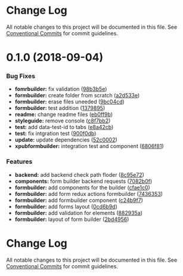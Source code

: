 # Change Log

All notable changes to this project will be documented in this file.
See [Conventional Commits](https://conventionalcommits.org) for commit guidelines.

<a name="0.1.0"></a>
# 0.1.0 (2018-09-04)


### Bug Fixes

* **fomrbuilder:** fix validation ([98b3b5e](https://gitlab.coko.foundation/pubsweet/pubsweet/commit/98b3b5e))
* **formbuilder:** create folder from scratch ([a2d533e](https://gitlab.coko.foundation/pubsweet/pubsweet/commit/a2d533e))
* **formbuilder:** erase files uneeded ([9bc04cd](https://gitlab.coko.foundation/pubsweet/pubsweet/commit/9bc04cd))
* **formbuilder:** test addition ([1379895](https://gitlab.coko.foundation/pubsweet/pubsweet/commit/1379895))
* **readme:** change readme files ([eb0ff9b](https://gitlab.coko.foundation/pubsweet/pubsweet/commit/eb0ff9b))
* **styleguide:** remove console ([c8f7bb2](https://gitlab.coko.foundation/pubsweet/pubsweet/commit/c8f7bb2))
* **test:** add data-test-id to tabs ([e8a42cb](https://gitlab.coko.foundation/pubsweet/pubsweet/commit/e8a42cb))
* **test:** fix intgration test ([900f0db](https://gitlab.coko.foundation/pubsweet/pubsweet/commit/900f0db))
* **update:** update dependencies ([52c0002](https://gitlab.coko.foundation/pubsweet/pubsweet/commit/52c0002))
* **xpubformbuilder:** integration test and component ([6806f81](https://gitlab.coko.foundation/pubsweet/pubsweet/commit/6806f81))


### Features

* **backend:** add backend check path floder ([8c95e72](https://gitlab.coko.foundation/pubsweet/pubsweet/commit/8c95e72))
* **components:** form builder backend requests ([7082b0f](https://gitlab.coko.foundation/pubsweet/pubsweet/commit/7082b0f))
* **formbuilder:** add components for the builder ([cfae1c0](https://gitlab.coko.foundation/pubsweet/pubsweet/commit/cfae1c0))
* **formbuilder:** add form redux actions formbuilder ([7436353](https://gitlab.coko.foundation/pubsweet/pubsweet/commit/7436353))
* **formbuilder:** add formbuilder component ([c24b9f7](https://gitlab.coko.foundation/pubsweet/pubsweet/commit/c24b9f7))
* **formbuilder:** add forms layout ([0cd6b9d](https://gitlab.coko.foundation/pubsweet/pubsweet/commit/0cd6b9d))
* **formbuilder:** add validation for elements ([882935a](https://gitlab.coko.foundation/pubsweet/pubsweet/commit/882935a))
* **formbuilder:** layout of form builder ([2bd4956](https://gitlab.coko.foundation/pubsweet/pubsweet/commit/2bd4956))




# Change Log

All notable changes to this project will be documented in this file.
See [Conventional Commits](https://conventionalcommits.org) for commit guidelines.
